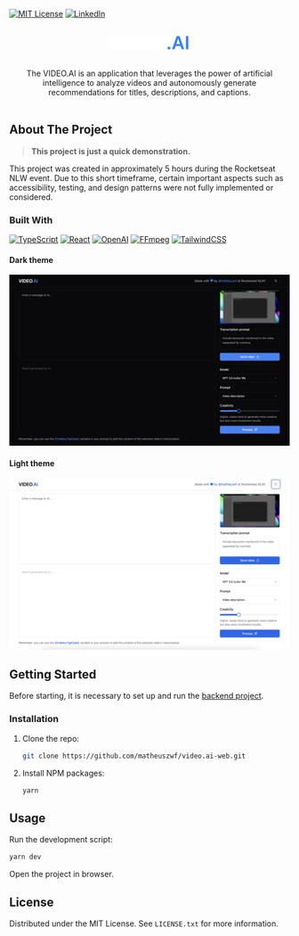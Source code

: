 [![MIT License][license-shield]][license-url]
[![LinkedIn][linkedin-shield]][linkedin-url]

<br />
<div align="center">
  <a href="https://github.com/othneildrew/Best-README-Template">
    <img src="public/logo.svg" alt="Logo" width="140" >
  </a>
    <br/><br/>

  <p align="center">
    The VIDEO.AI is an application that leverages the power of artificial intelligence to analyze videos and autonomously generate recommendations for titles, descriptions, and captions.
    <br/><br/>
      </p>
  
</div>

## About The Project

><b>This project is just a quick demonstration.</b>

This project was created in approximately 5 hours during the Rocketseat NLW event. Due to this short timeframe, certain important aspects such as accessibility, testing, and design patterns were not fully implemented or considered. <br /> 

### Built With
[![TypeScript][TypeScript]][TypeScript-url]
[![React][React.js]][React-url]
[![OpenAI][OpenAI]][OpenAI-url]
[![FFmpeg][FFmpeg]][FFmpeg-url]
[![TailwindCSS][TailwindCSS]][TailwindCSS-url]

#### Dark theme
![product-screen-dark]

#### Light theme
![product-screen-light]



## Getting Started
Before starting, it is necessary to set up and run the [backend project](https://github.com/matheuszwf/video.ia-api).

### Installation
1. Clone the repo:

   ```sh
   git clone https://github.com/matheuszwf/video.ai-web.git
   ```
2. Install NPM packages:

   ```sh
   yarn
   ```

## Usage
Run the development script:

   ```sh
   yarn dev
   ```

Open the project in browser.

## License

Distributed under the MIT License. See `LICENSE.txt` for more information.

[license-shield]: https://img.shields.io/github/license/othneildrew/Best-README-Template.svg?style=for-the-badge
[license-url]: https://github.com/othneildrew/Best-README-Template/blob/master/LICENSE.txt
[linkedin-shield]: https://img.shields.io/badge/-LinkedIn-black.svg?style=for-the-badge&logo=linkedin&colorB=555
[linkedin-url]: https://www.linkedin.com/in/matheuszwf/
[product-screen-dark]: public/screen-dark.png
[product-screen-light]: public/screen-light.png
[React.js]: https://img.shields.io/badge/React-20232A?style=for-the-badge&logo=React&logoColor=61DAFB
[React-url]: https://reactjs.org/
[TypeScript]: https://img.shields.io/badge/TypeScript-20232A?style=for-the-badge&logo=TypeScript&logoColor=3178C6
[TypeScript-url]: https://www.typescriptlang.org/
[TailwindCSS]: https://img.shields.io/badge/Tailwind%20CSS-20232A?style=for-the-badge&logo=TailwindCSS&logoColor=06B6D4
[TailwindCSS-url]: https://tailwindcss.com/
[OpenAI]: https://img.shields.io/badge/OpenAI-20232A?style=for-the-badge&logo=OpenAI&logoColor=FFFFFF
[OpenAI-url]: https://openai.com/
[FFmpeg]: https://img.shields.io/badge/FFmpeg-20232A?style=for-the-badge&logo=FFmpeg&logoColor=007808
[FFmpeg-url]: https://ffmpegwasm.netlify.app/